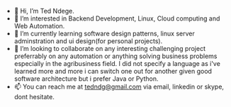 - 👋 Hi, I’m Ted Ndege.
- 👀 I’m interested in Backend Development, Linux, Cloud computing and Web Automation.
- 🌱 I’m currently learning software design patterns, linux server adminstration and  ui design(for personal projects).
- 💞️ I’m looking to collaborate on any interesting challenging project preferrably on any automation or anything solving business problems especially in the agribusiness field. I did not specify a language as i've learned more and more i can switch one out for another given good software architecture but i prefer Java or Python.
- 📫 You can reach me at tedndg@gmail.com via email, linkedin or skype, dont hesitate.

<!---
tedndege/tedndege is a ✨ special ✨ repository because its `README.md` (this file) appears on your GitHub profile.
You can click the Preview link to take a look at your changes.
--->

